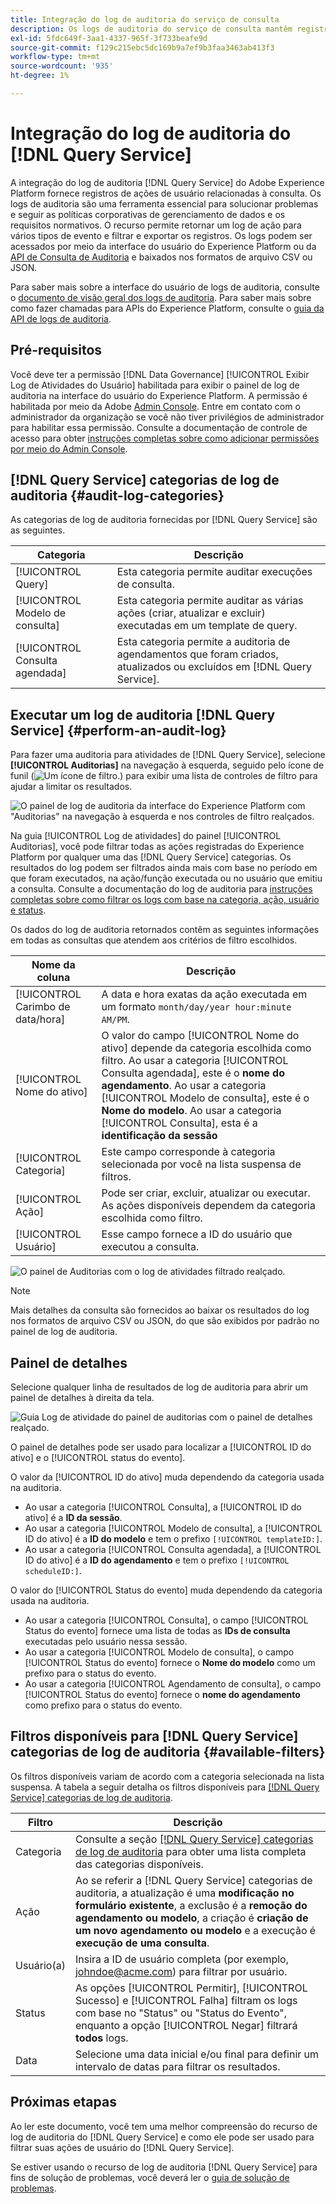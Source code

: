 ```yaml
---
title: Integração do log de auditoria do serviço de consulta
description: Os logs de auditoria do serviço de consulta mantêm registros de várias ações do usuário para formar uma trilha de auditoria para solucionar problemas ou seguir as políticas corporativas de gerenciamento de dados e os requisitos normativos. Este tutorial fornece uma visão geral dos recursos de log de auditoria específicos do Serviço de consulta.
exl-id: 5fdc649f-3aa1-4337-965f-3f733beafe9d
source-git-commit: f129c215ebc5dc169b9a7ef9b3faa3463ab413f3
workflow-type: tm+mt
source-wordcount: '935'
ht-degree: 1%

---
```


# Integração do log de auditoria do [!DNL Query Service]

A integração do log de auditoria [!DNL Query Service] do Adobe Experience Platform fornece registros de ações de usuário relacionadas à consulta. Os logs de auditoria são uma ferramenta essencial para solucionar problemas e seguir as políticas corporativas de gerenciamento de dados e os requisitos normativos. O recurso permite retornar um log de ação para vários tipos de evento e filtrar e exportar os registros. Os logs podem ser acessados por meio da interface do usuário do Experience Platform ou da [API de Consulta de Auditoria](https://www.adobe.io/experience-platform-apis/references/audit-query/) e baixados nos formatos de arquivo CSV ou JSON.

Para saber mais sobre a interface do usuário de logs de auditoria, consulte o [documento de visão geral dos logs de auditoria](../../landing/governance-privacy-security/audit-logs/overview.md). Para saber mais sobre como fazer chamadas para APIs do Experience Platform, consulte o [guia da API de logs de auditoria](../../landing/api-guide.md).

## Pré-requisitos

Você deve ter a permissão [!DNL Data Governance] [!UICONTROL Exibir Log de Atividades do Usuário] habilitada para exibir o painel de log de auditoria na interface do usuário do Experience Platform. A permissão é habilitada por meio da Adobe [Admin Console](https://adminconsole.adobe.com/). Entre em contato com o administrador da organização se você não tiver privilégios de administrador para habilitar essa permissão. Consulte a documentação de controle de acesso para obter [instruções completas sobre como adicionar permissões por meio do Admin Console](../../access-control/home.md).

## [!DNL Query Service] categorias de log de auditoria {#audit-log-categories}

As categorias de log de auditoria fornecidas por [!DNL Query Service] são as seguintes.

| Categoria | Descrição |
|---|---|
| [!UICONTROL Query] | Esta categoria permite auditar execuções de consulta. |
| [!UICONTROL Modelo de consulta] | Esta categoria permite auditar as várias ações (criar, atualizar e excluir) executadas em um template de query. |
| [!UICONTROL Consulta agendada] | Esta categoria permite a auditoria de agendamentos que foram criados, atualizados ou excluídos em [!DNL Query Service]. |

## Executar um log de auditoria [!DNL Query Service] {#perform-an-audit-log}

Para fazer uma auditoria para atividades de [!DNL Query Service], selecione **[!UICONTROL Auditorias]** na navegação à esquerda, seguido pelo ícone de funil (![Um ícone de filtro.](/help/images/icons/filter.png)) para exibir uma lista de controles de filtro para ajudar a limitar os resultados.

![O painel de log de auditoria da interface do Experience Platform com &quot;Auditorias&quot; na navegação à esquerda e nos controles de filtro realçados.](../images/audit-log/filter-controls.png)

Na guia [!UICONTROL Log de atividades] do painel [!UICONTROL Auditorias], você pode filtrar todas as ações registradas do Experience Platform por qualquer uma das [!DNL Query Service] categorias. Os resultados do log podem ser filtrados ainda mais com base no período em que foram executados, na ação/função executada ou no usuário que emitiu a consulta. Consulte a documentação do log de auditoria para [instruções completas sobre como filtrar os logs com base na categoria, ação, usuário e status](../../landing/governance-privacy-security/audit-logs/overview.md#managing-audit-logs-in-the-ui).

Os dados do log de auditoria retornados contêm as seguintes informações em todas as consultas que atendem aos critérios de filtro escolhidos.

| Nome da coluna | Descrição |
|---|---|
| [!UICONTROL Carimbo de data/hora] | A data e hora exatas da ação executada em um formato `month/day/year hour:minute AM/PM`. |
| [!UICONTROL Nome do ativo] | O valor do campo [!UICONTROL Nome do ativo] depende da categoria escolhida como filtro. Ao usar a categoria [!UICONTROL Consulta agendada], este é o **nome do agendamento**. Ao usar a categoria [!UICONTROL Modelo de consulta], este é o **Nome do modelo**. Ao usar a categoria [!UICONTROL Consulta], esta é a **identificação da sessão** |
| [!UICONTROL Categoria] | Este campo corresponde à categoria selecionada por você na lista suspensa de filtros. |
| [!UICONTROL Ação] | Pode ser criar, excluir, atualizar ou executar. As ações disponíveis dependem da categoria escolhida como filtro. |
| [!UICONTROL Usuário] | Esse campo fornece a ID do usuário que executou a consulta. |

![O painel de Auditorias com o log de atividades filtrado realçado.](../images/audit-log/filtered-activity.png)

>[!NOTE]
>
>Mais detalhes da consulta são fornecidos ao baixar os resultados do log nos formatos de arquivo CSV ou JSON, do que são exibidos por padrão no painel de log de auditoria.

## Painel de detalhes

Selecione qualquer linha de resultados de log de auditoria para abrir um painel de detalhes à direita da tela.

![Guia Log de atividade do painel de auditorias com o painel de detalhes realçado.](../images/audit-log/details-panel.png)

O painel de detalhes pode ser usado para localizar a [!UICONTROL ID do ativo] e o [!UICONTROL status do evento].

O valor da [!UICONTROL ID do ativo] muda dependendo da categoria usada na auditoria.

* Ao usar a categoria [!UICONTROL Consulta], a [!UICONTROL ID do ativo] é a **ID da sessão**.
* Ao usar a categoria [!UICONTROL Modelo de consulta], a [!UICONTROL ID do ativo] é a **ID do modelo** e tem o prefixo `[!UICONTROL templateID:]`.
* Ao usar a categoria [!UICONTROL Consulta agendada], a [!UICONTROL ID do ativo] é a **ID do agendamento** e tem o prefixo `[!UICONTROL scheduleID:]`.

O valor do [!UICONTROL Status do evento] muda dependendo da categoria usada na auditoria.

* Ao usar a categoria [!UICONTROL Consulta], o campo [!UICONTROL Status do evento] fornece uma lista de todas as **IDs de consulta** executadas pelo usuário nessa sessão.
* Ao usar a categoria [!UICONTROL Modelo de consulta], o campo [!UICONTROL Status do evento] fornece o **Nome do modelo** como um prefixo para o status do evento.
* Ao usar a categoria [!UICONTROL Agendamento de consulta], o campo [!UICONTROL Status do evento] fornece o **nome do agendamento** como prefixo para o status do evento.

## Filtros disponíveis para [!DNL Query Service] categorias de log de auditoria {#available-filters}

Os filtros disponíveis variam de acordo com a categoria selecionada na lista suspensa. A tabela a seguir detalha os filtros disponíveis para [[!DNL Query Service] categorias de log de auditoria](#audit-log-categories).

| Filtro | Descrição |
|---|---|
| Categoria | Consulte a seção [[!DNL Query Service] categorias de log de auditoria](#audit-log-categories) para obter uma lista completa das categorias disponíveis. |
| Ação | Ao se referir a [!DNL Query Service] categorias de auditoria, a atualização é uma **modificação no formulário existente**, a exclusão é a **remoção do agendamento ou modelo**, a criação é **criação de um novo agendamento ou modelo** e a execução é **execução de uma consulta**. |
| Usuário(a)  | Insira a ID de usuário completa (por exemplo, johndoe@acme.com) para filtrar por usuário. |
| Status | As opções [!UICONTROL Permitir], [!UICONTROL Sucesso] e [!UICONTROL Falha] filtram os logs com base no &quot;Status&quot; ou &quot;Status do Evento&quot;, enquanto a opção [!UICONTROL Negar] filtrará **todos** logs. |
| Data | Selecione uma data inicial e/ou final para definir um intervalo de datas para filtrar os resultados. |

## Próximas etapas

Ao ler este documento, você tem uma melhor compreensão do recurso de log de auditoria do [!DNL Query Service] e como ele pode ser usado para filtrar suas ações de usuário do [!DNL Query Service].

Se estiver usando o recurso de log de auditoria [!DNL Query Service] para fins de solução de problemas, você deverá ler o [guia de solução de problemas](../troubleshooting-guide.md).
